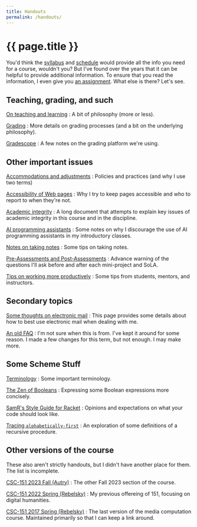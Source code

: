 ```yaml
---
title: Handouts
permalink: /handouts/
---
```

# {{ page.title }}

You'd think the [syllabus](../syllabus) and [schedule](../schedule)
would provide all the info you need for a course, wouldn't you?  But
I've found over the years that it can be helpful to provide additional
information.  To ensure that you read the information, I even give you
[an assignment](../assignments/survey).  What else is there?  Let's see.

## Teaching, grading, and such

[On teaching and learning](teaching)
  : A bit of philosophy (more or less).

[Grading](grading)
  : More details on grading processes (and a bit on the underlying philosophy).

[Gradescope](gradescope)
  : A few notes on the grading platform we're using.

## Other important issues

[Accommodations and adjustments](accommodations)
  : Policies and practices (and why I use two terms)

[Accessibility of Web pages](accessibility)
  : Why I try to keep pages accessible and who to report to when they're not.

[Academic integrity](academic-integrity)
  : A long document that attempts to explain key issues of academic integrity in this course and in the discipline.

[AI programming assistants](ai)
  : Some notes on why I discourage the use of AI programming assistants in my introductory classes.

[Notes on taking notes](taking-notes)
  : Some tips on taking notes.

[Pre-Assessments and Post-Assessments](prepost)
  : Advance warning of the questions I'll ask before and after each mini-project
    and SoLA.

[Tips on working more productively](working-tips)
  : Some tips from students, mentors, and instructors.

## Secondary topics

[Some thoughts on electronic mail](email)
  : This page provides some details about how to best use electronic mail when dealing with me.

[An old FAQ](faq)
  : I'm not sure when this is from.  I've kept it around for some reason.  I made a few changes for this term, but not enough.  I may make more.

## Some Scheme Stuff

[Terminology](terminology)
  : Some important terminology.

[The Zen of Booleans](zen-of-booleans)
  : Expressing some Boolean expressions more concisely.

[SamR's Style Guide for Racket](style-guide)
  : Opinions and expectations on what your code should look like.

[Tracing `alphabetically-first`](tracing-alphabetically-first)
  : An exploration of some definitions of a recursive procedure.

## Other versions of the course

These also aren't strictly handouts, but I didn't have another place for them.
The list is incomplete.

[CSC-151 2023 Fall (Autry)](https://csc151.cs.grinnell.edu)
  : The other Fall 2023 section of the course.

[CSC-151 2022 Spring (Rebelsky)](https://rebelsky.cs.grinnell.edu/Courses/CSC151/2022Sp)
  : My previous offereing of 151, focusing on digital humanities.

[CSC-151 2017 Spring (Rebelsky)](https://rebelsky.cs.grinnell.edu/Courses/CSC151/2017S)
  : The last version of the media computation course.  Maintained primarily so that I can keep a link around.
